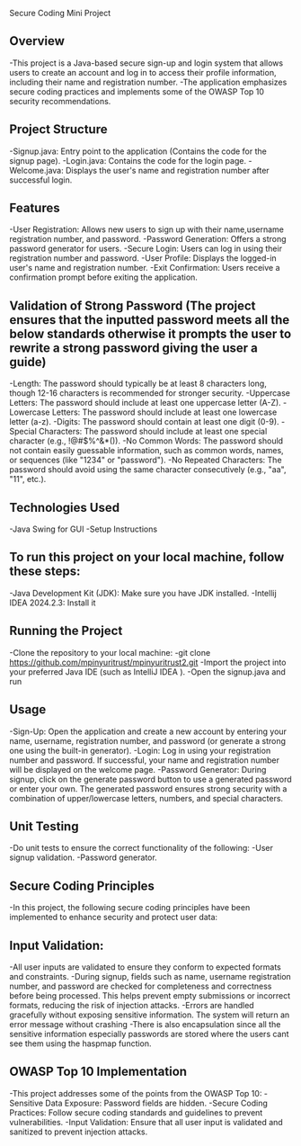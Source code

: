 Secure Coding Mini Project
## Overview
-This project is a Java-based secure sign-up and login system that allows users to create an account and log in to access their profile information, including their name and registration number.
-The application emphasizes secure coding practices and implements some of the OWASP Top 10 security recommendations.

## Project Structure
-Signup.java: Entry point to the application (Contains the code for the signup page).
-Login.java: Contains the code for the login page.
-Welcome.java: Displays the user's name and registration number after successful login.

## Features
-User Registration: Allows new users to sign up with their name,username  registration number, and password.
-Password Generation: Offers a strong password generator for users.
-Secure Login: Users can log in using their registration number and password.
-User Profile: Displays the logged-in user's name and registration number.
-Exit Confirmation: Users receive a confirmation prompt before exiting the application.

## Validation of Strong Password (The project ensures that the inputted password meets all the below standards otherwise it prompts the user to rewrite a strong password giving the user a guide)
-Length: The password should typically be at least 8 characters long, though 12-16 characters is recommended for stronger security.
-Uppercase Letters: The password should include at least one uppercase letter (A-Z).
-Lowercase Letters: The password should include at least one lowercase letter (a-z).
-Digits: The password should contain at least one digit (0-9).
-Special Characters: The password should include at least one special character (e.g., !@#$%^&*()).
-No Common Words: The password should not contain easily guessable information, such as common words, names, or sequences (like "1234" or "password").
-No Repeated Characters: The password should avoid using the same character consecutively (e.g., "aa", "11", etc.).

## Technologies Used
-Java Swing for GUI
-Setup Instructions

## To run this project on your local machine, follow these steps:
-Java Development Kit (JDK): Make sure you have JDK installed.
-Intellij IDEA 2024.2.3: Install it

## Running the Project
-Clone the repository to your local machine:
-git clone https://github.com/mpinyuritrust/mpinyuritrust2.git
-Import the project into your preferred Java IDE (such as IntelliJ IDEA ).
-Open the signup.java and run 

## Usage
-Sign-Up: Open the application and create a new account by entering your name, username, registration number, and password (or generate a strong one using the built-in generator).
-Login: Log in using your registration number and password. If successful, your name and registration number will be displayed on the welcome page.
-Password Generator: During signup, click on the generate password button to use a generated password or enter your own. The generated password ensures strong security with a combination of upper/lowercase letters, numbers, and special characters.

## Unit Testing
-Do unit tests to ensure the correct functionality of the following:
-User signup validation.
-Password generator.

## Secure Coding Principles
-In this project, the following secure coding principles have been implemented to enhance security and protect user data:

## Input Validation:
-All user inputs are validated to ensure they conform to expected formats and constraints.
-During signup, fields such as name, username registration number, and password are checked for completeness and correctness before being processed. This helps prevent empty submissions or incorrect formats, reducing the risk of injection attacks.
-Errors are handled gracefully without exposing sensitive information. The system will return an error message without crashing
-There is also encapsulation since all the sensitive information especially passwords are stored where the users cant see them using the haspmap function.

## OWASP Top 10 Implementation
-This project addresses some of the points from the OWASP Top 10:
-Sensitive Data Exposure: Password fields are hidden.
-Secure Coding Practices: Follow secure coding standards and guidelines to prevent vulnerabilities.
-Input Validation: Ensure that all user input is validated and sanitized to prevent injection attacks.


